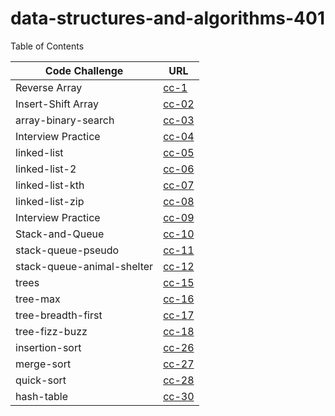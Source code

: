 # data-structures-and-algorithms-401


Table of Contents 

|Code Challenge    | URL|
|------------------|----|
|Reverse Array     |[cc-1](cc-01/read01.md)|
|Insert-Shift Array|[cc-02](cc-02/read02.md)|
|array-binary-search| [cc-03](cc-03/read03.md)|
|Interview Practice| [cc-04](cc-04/read04.md)|
|linked-list | [cc-05](cc-05/read05.md) |
|linked-list-2 | [cc-06](cc-06/read06.md) |
|linked-list-kth | [cc-07](cc-07/read07.md) |
|linked-list-zip | [cc-08](cc-08/read08.md) |
|Interview Practice | [cc-09](cc-09/read09.md) | 
|Stack-and-Queue | [cc-10](cc-10/read10.md) |
|stack-queue-pseudo | [cc-11](cc-11/read11.md) |
|stack-queue-animal-shelter | [cc-12](cc-12/read12.md) |
|trees | [cc-15](cc-15/read15.md) |
|tree-max | [cc-16](cc-16/read16.md) |
|tree-breadth-first | [cc-17](cc-17/read17.md) |
|tree-fizz-buzz | [cc-18](cc-18/read18.md) |
|insertion-sort | [cc-26](part-2/cc-26/BLOG.md) |
|merge-sort | [cc-27](part-2/cc-27/BLOG.md) |
|quick-sort | [cc-28](part-2/cc-28/BLOG.md) |
|hash-table | [cc-30](part-2/cc-30/read30.md) |

